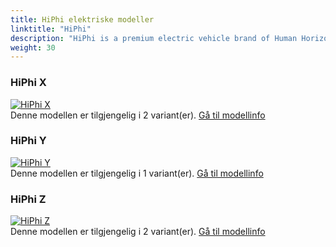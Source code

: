 ```yaml
---
title: HiPhi elektriske modeller
linktitle: "HiPhi"
description: "HiPhi is a premium electric vehicle brand of Human Horizons, a Chinese technology and mobility company."
weight: 30
---
```

<!-- markdownlint-disable MD033 -->
<!-- markdownlint-disable MD010 -->


<div class="container shadow p-3 mb-5 bg-body-tertiary rounded">
<h3> HiPhi X</h3>
	<div class="row">
		<div class="col col-12 col-md-6">
			<a href="x"><img src="https://media.evkx.net/multimedia/models/hiphi/x/x_6_seater/main_1_st.jpg" class="img-fluid" alt="HiPhi X" ></a>
		</div>
		<div class="col col-12 col-md-6">
Denne modellen er tilgjengelig i 2 variant(er).
<a href="x">Gå til modellinfo</a>
		</div>
	</div>
</div>
<div class="container shadow p-3 mb-5 bg-body-tertiary rounded">
<h3> HiPhi Y</h3>
	<div class="row">
		<div class="col col-12 col-md-6">
			<a href="y"><img src="https://media.evkx.net/multimedia/models/hiphi/y/y_dual_motor/main_1_st.jpg" class="img-fluid" alt="HiPhi Y" ></a>
		</div>
		<div class="col col-12 col-md-6">
Denne modellen er tilgjengelig i 1 variant(er).
<a href="y">Gå til modellinfo</a>
		</div>
	</div>
</div>
<div class="container shadow p-3 mb-5 bg-body-tertiary rounded">
<h3> HiPhi Z</h3>
	<div class="row">
		<div class="col col-12 col-md-6">
			<a href="z"><img src="https://media.evkx.net/multimedia/models/hiphi/z/z_4_seater/main_1_st.jpg" class="img-fluid" alt="HiPhi Z" ></a>
		</div>
		<div class="col col-12 col-md-6">
Denne modellen er tilgjengelig i 2 variant(er).
<a href="z">Gå til modellinfo</a>
		</div>
	</div>
</div>
